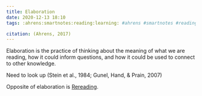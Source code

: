 ```yaml
---
title: Elaboration
date: 2020-12-13 18:10
tags: :ahrens:smartnotes:reading:learning: #ahrens #smartnotes #reading #learning

citation: (Ahrens, 2017)
---
```

Elaboration is the practice of thinking about the meaning of what we are reading, how it could inform questions, and how it could be used to connect to other knowledge. 

Need to look up (Stein et al., 1984; Gunel, Hand, & Prain, 2007)

Opposite of elaboration is [Rereading](202012131807.md).
